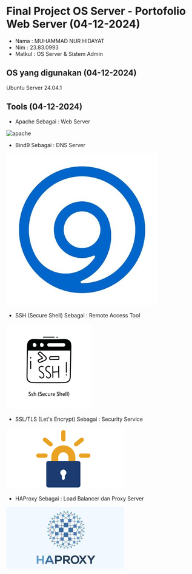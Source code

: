 # Final Project OS Server - Portofolio Web Server (04-12-2024)

- Nama : MUHAMMAD NUR HIDAYAT 
- Nim : 23.83.0993
- Matkul : OS Server & Sistem Admin

## OS yang digunakan (04-12-2024)
Ubuntu Server 24.04.1

## Tools (04-12-2024)
- Apache 
Sebagai : Web Server

![apache](https://encrypted-tbn0.gstatic.com/images?q=tbn:ANd9GcSzjL6eA5iHZRAiMsLVxhL3mJyB8nKms9ZogQ&s)
- Bind9
Sebagai : DNS Server

![bind9](BIND.png)
- SSH (Secure Shell) 
Sebagai : Remote Access Tool

![ssh](ssh.png)
- SSL/TLS (Let's Encrypt)
Sebagai : Security Service

![ssl](encrypt.png)
- HAProxy
Sebagai : Load Balancer dan Proxy Server

![HAProxy](haproxy.png)

